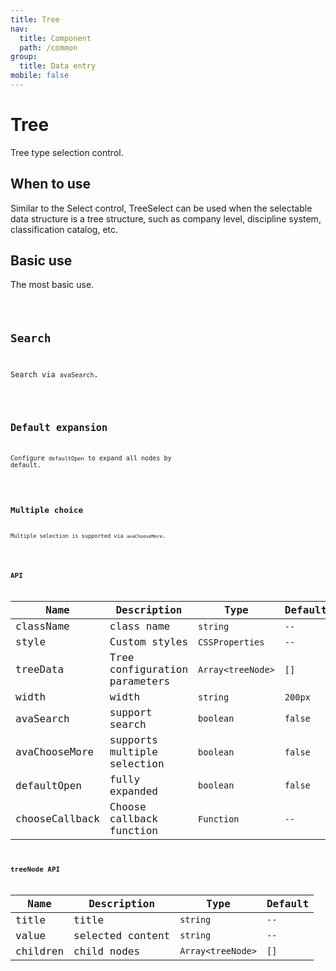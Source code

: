 ```yaml
---
title: Tree
nav:
  title: Component
  path: /common
group:
  title: Data entry
mobile: false
---
```


# Tree

Tree type selection control.

## When to use

Similar to the Select control, TreeSelect can be used when the selectable data structure is a tree structure, such as company level, discipline system, classification catalog, etc.

## Basic use

The most basic use.

<code src="./demos/index1.tsx"/>

## Search

Search via `avaSearch`.

<code src="./demos/index2.tsx"/>

## Default expansion

Configure `defaultOpen` to expand all nodes by default.

<code src="./demos/index3.tsx"/>

## Multiple choice

Multiple selection is supported via `avaChooseMore`.

<code src="./demos/index4.tsx"/>

## API

| Name           | Description                   | Type              | Default |
| -------------- | ----------------------------- | ----------------- | ------- |
| className      | class name                    | `string`          | `--`    |
| style          | Custom styles                 | `CSSProperties`   | `--`    |
| treeData       | Tree configuration parameters | `Array<treeNode>` | `[]`    |
| width          | width                         | `string`          | `200px` |
| avaSearch      | support search                | `boolean`         | `false` |
| avaChooseMore  | supports multiple selection   | `boolean`         | `false` |
| defaultOpen    | fully expanded                | `boolean`         | `false` |
| chooseCallback | Choose callback function      | `Function`        | `--`    |

## treeNode API

| Name     | Description      | Type              | Default |
| -------- | ---------------- | ----------------- | ------- |
| title    | title            | `string`          | `--`    |
| value    | selected content | `string`          | `--`    |
| children | child nodes      | `Array<treeNode>` | `[]`    |
